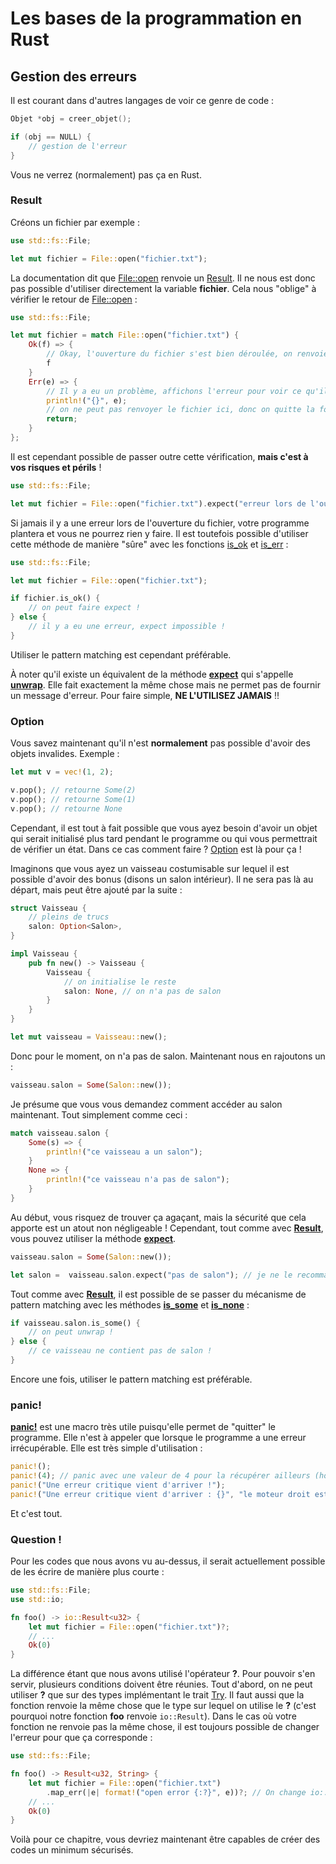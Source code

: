# Les bases de la programmation en Rust

## Gestion des erreurs

Il est courant dans d'autres langages de voir ce genre de code :

```C
Objet *obj = creer_objet();

if (obj == NULL) {
    // gestion de l'erreur
}
```

Vous ne verrez (normalement) pas ça en Rust.

### Result

Créons un fichier par exemple :

```Rust
use std::fs::File;

let mut fichier = File::open("fichier.txt");
```

La documentation dit que [File::open](https://doc.rust-lang.org/stable/std/fs/struct.File.html#method.open) renvoie un [Result](https://doc.rust-lang.org/stable/std/io/type.Result.html). Il ne nous est donc pas possible d'utiliser directement la variable __fichier__. Cela nous "oblige" à vérifier le retour de [File::open](https://doc.rust-lang.org/stable/std/fs/struct.File.html#method.open) :

```Rust
use std::fs::File;

let mut fichier = match File::open("fichier.txt") {
    Ok(f) => {
        // Okay, l'ouverture du fichier s'est bien déroulée, on renvoie l'objet
        f
    }
    Err(e) => {
        // Il y a eu un problème, affichons l'erreur pour voir ce qu'il se passe
        println!("{}", e);
        // on ne peut pas renvoyer le fichier ici, donc on quitte la fonction
        return;
    }
};
```

Il est cependant possible de passer outre cette vérification, __mais c'est à vos risques et périls__ !

```Rust
use std::fs::File;

let mut fichier = File::open("fichier.txt").expect("erreur lors de l'ouverture");
```

Si jamais il y a une erreur lors de l'ouverture du fichier, votre programme plantera et vous ne pourrez rien y faire. Il est toutefois possible d'utiliser cette méthode de manière "sûre" avec les fonctions [is_ok](https://doc.rust-lang.org/stable/std/result/enum.Result.html#method.is_ok) et [is_err](https://doc.rust-lang.org/stable/std/result/enum.Result.html#method.is_err) :

```Rust
use std::fs::File;

let mut fichier = File::open("fichier.txt");

if fichier.is_ok() {
    // on peut faire expect !
} else {
    // il y a eu une erreur, expect impossible !
}
```

Utiliser le pattern matching est cependant préférable.

À noter qu'il existe un équivalent de la méthode [__expect__](https://doc.rust-lang.org/stable/std/result/enum.Result.html#method.expect) qui s'appelle [__unwrap__](https://doc.rust-lang.org/stable/std/result/enum.Result.html#method.unwrap). Elle fait exactement la même chose mais ne permet pas de fournir un message d'erreur. Pour faire simple, __NE L'UTILISEZ JAMAIS__ !!

### Option

Vous savez maintenant qu'il n'est __normalement__ pas possible d'avoir des objets invalides. Exemple :

```Rust
let mut v = vec!(1, 2);

v.pop(); // retourne Some(2)
v.pop(); // retourne Some(1)
v.pop(); // retourne None
```

Cependant, il est tout à fait possible que vous ayez besoin d'avoir un objet qui serait initialisé plus tard pendant le programme ou qui vous permettrait de vérifier un état. Dans ce cas comment faire ? [Option](https://doc.rust-lang.org/stable/std/option/enum.Option.html) est là pour ça !

Imaginons que vous ayez un vaisseau costumisable sur lequel il est possible d'avoir des bonus (disons un salon intérieur). Il ne sera pas là au départ, mais peut être ajouté par la suite :

```Rust
struct Vaisseau {
    // pleins de trucs
    salon: Option<Salon>,
}

impl Vaisseau {
    pub fn new() -> Vaisseau {
        Vaisseau {
            // on initialise le reste
            salon: None, // on n'a pas de salon
        }
    }
}

let mut vaisseau = Vaisseau::new();
```

Donc pour le moment, on n'a pas de salon. Maintenant nous en rajoutons un :

```Rust
vaisseau.salon = Some(Salon::new());
```

Je présume que vous vous demandez comment accéder au salon maintenant. Tout simplement comme ceci :

```Rust
match vaisseau.salon {
    Some(s) => {
        println!("ce vaisseau a un salon");
    }
    None => {
        println!("ce vaisseau n'a pas de salon");
    }
}
```

Au début, vous risquez de trouver ça agaçant, mais la sécurité que cela apporte est un atout non négligeable ! Cependant, tout comme avec [__Result__](https://doc.rust-lang.org/stable/std/result/enum.Result.html), vous pouvez utiliser la méthode [__expect__](https://doc.rust-lang.org/stable/std/option/enum.Option.html#method.expect).

```Rust
vaisseau.salon = Some(Salon::new());

let salon =  vaisseau.salon.expect("pas de salon"); // je ne le recommande pas !
```

Tout comme avec [__Result__](https://doc.rust-lang.org/stable/std/result/enum.Result.html), il est possible de se passer du mécanisme de pattern matching avec les méthodes [__is_some__](https://doc.rust-lang.org/stable/std/option/enum.Option.html#method.is_some) et [__is_none__](https://doc.rust-lang.org/stable/std/option/enum.Option.html#method.is_none) :

```Rust
if vaisseau.salon.is_some() {
    // on peut unwrap !
} else {
    // ce vaisseau ne contient pas de salon !
}
```

Encore une fois, utiliser le pattern matching est préférable.

### panic!

[__panic!__](https://doc.rust-lang.org/stable/std/macro.panic!.html) est une macro très utile puisqu'elle permet de "quitter" le programme. Elle n'est à appeler que lorsque le programme a une erreur irrécupérable. Elle est très simple d'utilisation :

```Rust
panic!();
panic!(4); // panic avec une valeur de 4 pour la récupérer ailleurs (hors du programme par exemple)
panic!("Une erreur critique vient d'arriver !");
panic!("Une erreur critique vient d'arriver : {}", "le moteur droit est mort");
```

Et c'est tout.

### Question !

Pour les codes que nous avons vu au-dessus, il serait actuellement possible de les écrire de manière plus courte :

```Rust
use std::fs::File;
use std::io;

fn foo() -> io::Result<u32> {
    let mut fichier = File::open("fichier.txt")?;
    // ...
    Ok(0)
}
```

La différence étant que nous avons utilisé l'opérateur **?**. Pour pouvoir s'en servir, plusieurs conditions doivent être réunies. Tout d'abord, on ne peut utiliser **?** que sur des types implémentant le trait [Try](https://doc.rust-lang.org/stable/std/ops/trait.Try.html). Il faut aussi que la fonction renvoie la même chose que le type sur lequel on utilise le **?** (c'est pourquoi notre fonction __foo__ renvoie `io::Result`). Dans le cas où votre fonction ne renvoie pas la même chose, il est toujours possible de changer l'erreur pour que ça corresponde :

```Rust
use std::fs::File;

fn foo() -> Result<u32, String> {
    let mut fichier = File::open("fichier.txt")
        .map_err(|e| format!("open error {:?}", e))?; // On change io::Error en String
    // ...
    Ok(0)
}
```

Voilà pour ce chapitre, vous devriez maintenant être capables de créer des codes un minimum sécurisés.

